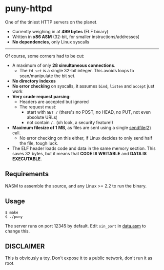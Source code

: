 # puny-httpd
One of the tiniest HTTP servers on the planet.

* Currently weighing in at **499 bytes** (ELF binary)
* Written in **x86 ASM** (32-bit, for smaller instructions/addresses)
* **No dependencies**, only Linux syscalls

---

Of course, some corners had to be cut:

* A maximum of only **28 simultaneous connections**.
  * The `fd_set` is a single 32-bit integer. This avoids loops to scan/manipulate the bit set.
* **No directory indexes**
* **No error checking** on syscalls, it assumes `bind`, `listen` and `accept` just work
* **Very crude request parsing**:
  * Headers are accepted but ignored
  * The request must:
    * start with `GET /` (there's no POST, no HEAD, no PUT, not even absolute URLs)
    * not contain `/.` (oh look, a security feature!)
* **Maximum filesize of 1 MB**, as files are sent using a single [sendfile(2)](https://linux.die.net/man/2/sendfile) call.
  * No error checking on this either, if Linux decides to only send half the file, tough luck.
* The ELF header loads code and data in the same memory section. This saves 32 bytes, but it means that **CODE IS WRITABLE** and **DATA IS EXECUTABLE**.

## Requirements

NASM to assemble the source, and any Linux >= 2.2 to run the binary.

## Usage

    $ make
    $ ./puny

The server runs on port 12345 by default. Edit `sin_port` in [data.asm](src/data.asm) to change this.

## DISCLAIMER

This is obviously a toy. Don't expose it to a public network, don't run it as root.
